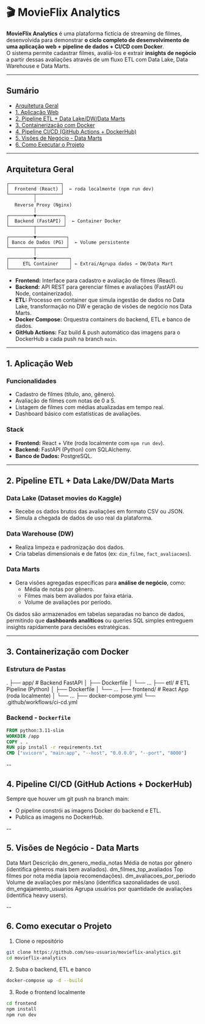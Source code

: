 # 🎬 MovieFlix Analytics

**MovieFlix Analytics** é uma plataforma fictícia de streaming de filmes, desenvolvida para demonstrar **o ciclo completo de desenvolvimento de uma aplicação web + pipeline de dados + CI/CD com Docker**.  
O sistema permite cadastrar filmes, avaliá-los e extrair **insights de negócio** a partir dessas avaliações através de um fluxo ETL com Data Lake, Data Warehouse e Data Marts.

---

## Sumário

- [Arquitetura Geral](#-arquitetura-geral)
- [1. Aplicação Web](#1-aplicação-web)
- [2. Pipeline ETL + Data Lake/DW/Data Marts](#2-pipeline-etl--data-lakedwdata-marts)
- [3. Containerização com Docker](#3-containerização-com-docker)
- [4. Pipeline CI/CD (GitHub Actions + DockerHub)](#4-pipeline-cicd-github-actions--dockerhub)
- [5. Visões de Negócio - Data Marts](#5-visões-de-negócio---data-marts)
- [6. Como Executar o Projeto](#6-como-executar-o-projeto)


---

## Arquitetura Geral


    ┌───────────────────┐
    │  Frontend (React) │  ← roda localmente (npm run dev)
    └─────────┬─────────┘
              │
       Reverse Proxy (Nginx)
              │
    ┌─────────▼──────────┐
    │  Backend (FastAPI) │  ← Container Docker
    └─────────┬──────────┘
              │
    ┌─────────▼───────────┐
    │ Banco de Dados (PG) │  ← Volume persistente
    └─────────┬───────────┘
              │
    ┌─────────▼────────────┐
    │     ETL Container    │ ← Extrai/Agrupa dados → DW/Data Mart
    └──────────────────────┘




- **Frontend:** Interface para cadastro e avaliação de filmes (React).
- **Backend:** API REST para gerenciar filmes e avaliações (FastAPI ou Node, containerizado).
- **ETL:** Processo em container que simula ingestão de dados no Data Lake, transformação no DW e geração de visões de negócio nos Data Marts.
- **Docker Compose:** Orquestra containers do backend, ETL e banco de dados.
- **GitHub Actions:** Faz build & push automático das imagens para o DockerHub a cada push na branch `main`.

---

## 1. Aplicação Web

###  Funcionalidades
- Cadastro de filmes (título, ano, gênero).
- Avaliação de filmes com notas de 0 a 5.
- Listagem de filmes com médias atualizadas em tempo real.
- Dashboard básico com estatísticas de avaliações.

### Stack
- **Frontend:** React + Vite (roda localmente com `npm run dev`).
- **Backend:** FastAPI (Python) com SQLAlchemy.
- **Banco de Dados:** PostgreSQL.

---

## 2.  Pipeline ETL + Data Lake/DW/Data Marts


###  Data Lake (Dataset movies do Kaggle)
- Recebe os dados brutos das avaliações em formato CSV ou JSON.
- Simula a chegada de dados de uso real da plataforma.

### Data Warehouse (DW)
- Realiza limpeza e padronização dos dados.
- Cria tabelas dimensionais e de fatos (ex: `dim_filme`, `fact_avaliacoes`).

### Data Marts
- Gera visões agregadas específicas para **análise de negócio**, como:
  - Média de notas por gênero.
  - Filmes mais bem avaliados por faixa etária.
  - Volume de avaliações por período.

Os dados são armazenados em tabelas separadas no banco de dados, permitindo que **dashboards analíticos** ou queries SQL simples entreguem insights rapidamente para decisões estratégicas.

---

## 3. Containerização com Docker

###  Estrutura de Pastas


.
├── app/ # Backend FastAPI
│ ├── Dockerfile
│ └── ...
├── etl/ # ETL Pipeline (Python)
│ ├── Dockerfile
│ └── ...
├── frontend/ # React App (roda localmente)
│ └── ...
├── docker-compose.yml
└── .github/workflows/ci-cd.yml



### Backend - `Dockerfile`

```dockerfile
FROM python:3.11-slim
WORKDIR /app
COPY . .
RUN pip install -r requirements.txt
CMD ["uvicorn", "main:app", "--host", "0.0.0.0", "--port", "8000"]
```

--

## 4. Pipeline CI/CD (GitHub Actions + DockerHub)

Sempre que houver um git push na branch main:

- O pipeline constrói as imagens Docker do backend e ETL.
- Publica as imagens no DockerHub.


--

## 5. Visões de Negócio - Data Marts

Data Mart	Descrição
dm_genero_media_notas	Média de notas por gênero (identifica gêneros mais bem avaliados).
dm_filmes_top_avaliados	Top filmes por nota média (apoia recomendações).
dm_avaliacoes_por_periodo	Volume de avaliações por mês/ano (identifica sazonalidades de uso).
dm_engajamento_usuarios	Agrupa usuários por quantidade de avaliações (identifica heavy users).


--

## 6. Como executar o Projeto


1. Clone o repositório

```bash
git clone https://github.com/seu-usuario/movieflix-analytics.git
cd movieflix-analytics
```

2. Suba o backend, ETL e banco

```bash
docker-compose up -d --build
```

3. Rode o frontend localmente

```bash
cd frontend
npm install
npm run dev
```

